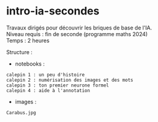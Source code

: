 # intro-ia-secondes

Travaux dirigés pour découvrir les briques de base de l'IA.  
Niveau requis : fin de seconde (programme maths 2024)  
Temps : 2 heures  

Structure :  

* notebooks :  
 
`calepin 1 : un peu d'histoire`  
`calepin 2 : numérisation des images et des mots`  
`calepin 3 : ton premier neurone formel`  
`calepin 4 : aide à l'annotation`  
 
* images :  
   
`Carabus.jpg`  
